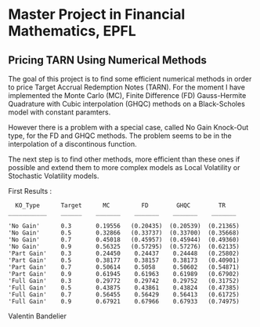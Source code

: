 # Master Project in Financial Mathematics, EPFL
## Pricing TARN Using Numerical Methods
The goal of this project is to find some efficient numerical methods in order to price Target Accrual Redemption Notes (TARN).
For the moment I have implemented the Monte Carlo (MC), Finite Difference (FD) Gauss-Hermite Quadrature with Cubic interpolation (GHQC) methods on a Black-Scholes model with constant paramters.

However there is a problem with a special case, called No Gain Knock-Out type, for the FD and GHQC methods. The problem seems to be in the interpolation of a discontinous function.

The next step is to find other methods, more efficient than these ones if possible and extend them to more complex models as Local Volatility or Stochastic Volatility models.

First Results :

      KO_Type      Target      MC         FD        GHQC        TR   
    ___________    ______    _______    _______    _______    _______

    'No Gain'      0.3       0.19556   (0.20435)  (0.20539)  (0.21365)
    'No Gain'      0.5       0.32866   (0.33737)  (0.33700)  (0.35668)
    'No Gain'      0.7       0.45018   (0.45957)  (0.45944)  (0.49360)
    'No Gain'      0.9       0.56325   (0.57295)  (0.57276)  (0.62135)
    'Part Gain'    0.3       0.24450    0.24437    0.24448   (0.25802)
    'Part Gain'    0.5       0.38177    0.38157    0.38173   (0.40901)
    'Part Gain'    0.7       0.50614    0.5058     0.50602   (0.54871)
    'Part Gain'    0.9       0.61945    0.61963    0.61989   (0.67902)
    'Full Gain'    0.3       0.29772    0.29742    0.29752   (0.31752)
    'Full Gain'    0.5       0.43875    0.43861    0.43824   (0.47385)
    'Full Gain'    0.7       0.56455    0.56429    0.56413   (0.61725)
    'Full Gain'    0.9       0.67921    0.67966    0.67933   (0.74975)

Valentin Bandelier
